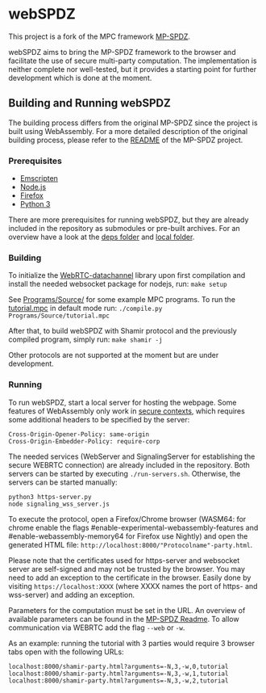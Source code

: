 # webSPDZ
This project is a fork of the MPC framework [MP-SPDZ](https://github.com/data61/MP-SPDZ). 

webSPDZ aims to bring the MP-SPDZ framework to the browser and facilitate the use of secure multi-party computation. The implementation is neither complete nor well-tested, but it provides a starting point for further development which is done at the moment.

## Building and Running webSPDZ
The building process differs from the original MP-SPDZ since the project is built using WebAssembly. For a more detailed description of the original building process, please refer to the [README](README_MPSPDZ.md) of the MP-SPDZ project.

### Prerequisites
- [Emscripten](https://emscripten.org/docs/getting_started/downloads.html)
- [Node.js](https://nodejs.org/en/download/)
- [Firefox](https://www.mozilla.org/firefox/new/)
- [Python 3](https://www.python.org/downloads/)

There are more prerequisites for running webSPDZ, but they are already included in the repository as submodules or pre-built archives. For an overview have a look at the [deps folder](deps/) and [local folder](local/).

### Building
To initialize the [WebRTC-datachannel](https://github.com/paullouisageneau/datachannel-wasm) library upon first compilation and install the needed websocket package for nodejs, run:
```make setup```

See [Programs/Source/](Programs/Source/) for some example MPC programs. To run the [tutorial.mpc](Programs/Source/tutorial.mpc) in default mode run:
```./compile.py Programs/Source/tutorial.mpc```

After that, to build webSPDZ with Shamir protocol and the previously compiled program, simply run:
```make shamir -j```

Other protocols are not supported at the moment but are under development.

### Running
To run webSPDZ, start a local server for hosting the webpage. Some features of WebAssembly only work in [secure contexts](https://developer.mozilla.org/en-US/docs/Web/Security/Secure_Contexts), which requires some additional headers to be specified by the server:

```
Cross-Origin-Opener-Policy: same-origin
Cross-Origin-Embedder-Policy: require-corp
```

The needed services (WebServer and SignalingServer for establishing the secure WEBRTC connection) are already included in the repository. Both servers can be started by executing ```./run-servers.sh```.
Otherwise, the servers can be started manually:
```
python3 https-server.py
node signaling_wss_server.js
```

To execute the protocol, open a Firefox/Chrome browser (WASM64: for chrome enable the flags #enable-experimental-webassembly-features and  #enable-webassembly-memory64 for Firefox use Nightly) and open the generated HTML file: `http://localhost:8000/"Protocolname"-party.html`.

Please note that the certificates used for https-server and websocket server are self-signed and may not be trusted by the browser. You may need to add an exception to the certificate in the browser. Easily done by visiting `https://localhost:XXXX` (where XXXX names the port of https- and wss-server) and adding an exception.

Parameters for the computation must be set in the URL. An overview of available parameters can be found in the [MP-SPDZ Readme](README_MPSPDZ.md). 
To allow communication via WEBRTC add the flag `--web` or `-w`.


As an example: running the tutorial with 3 parties would require 3 browser tabs open with the following URLs:
 ```
localhost:8000/shamir-party.html?arguments=-N,3,-w,0,tutorial
localhost:8000/shamir-party.html?arguments=-N,3,-w,1,tutorial
localhost:8000/shamir-party.html?arguments=-N,3,-w,2,tutorial
 ```